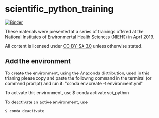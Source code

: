 # scientific_python_training

[![Binder](https://mybinder.org/badge_logo.svg)](https://mybinder.org/v2/gh/burkesquires/scientific_python_training/master)

These materials were presented at a series of trainings offered at the National Institutes of Environmental Health Sciences (NIEHS) in April 2019.

All content is licensed under [CC-BY-SA 3.0](http://creativecommons.org/licenses/by-sa/3.0/) unless otherwise stated.

## Add the environment

To create the environment, using the Anaconda distribution, used in this trianing please copy and paste the following command in the terminal (or command prompt) and run it: "conda env create -f environment.yml"

To activate this environment, use
    $ conda activate sci_python

To deactivate an active environment, use

    $ conda deactivate
